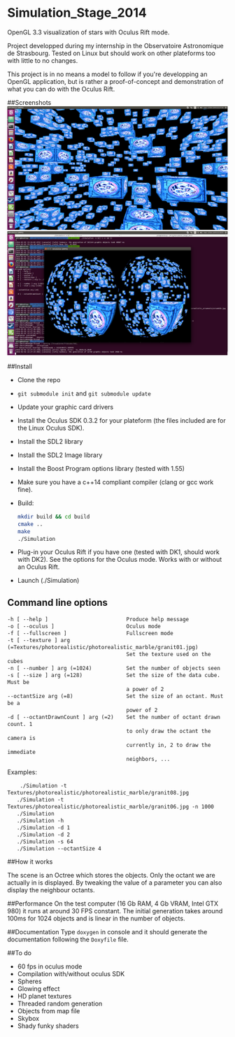 Simulation_Stage_2014
=====================

OpenGL 3.3 visualization of stars with Oculus Rift mode.

Project developped during my internship in the Observatoire Astronomique de Strasbourg.
Tested on Linux but should work on other plateforms too with little to no changes.

This project is in no means a model to follow if you're developping an OpenGL application, but is rather a proof-of-concept and demonstration
of what you can do with the Oculus Rift.

##Screenshots
![ornament](screenshots/ornament.png)
![oculus](screenshots/oculus.png)

##Install

- Clone the repo
- `git submodule init` and `git submodule update`
- Update your graphic card drivers
- Install the Oculus SDK 0.3.2 for your plateform (the files included are for the Linux Oculus SDK).
- Install the SDL2 library
- Install the SDL2 Image library
- Install the Boost Program options library (tested with 1.55)
- Make sure you have a c++14 compliant compiler (clang or gcc work fine).
- Build:

    ```sh
    mkdir build && cd build
    cmake ..
    make
    ./Simulation
    ```

- Plug-in your Oculus Rift if you have one (tested with DK1, should work with DK2). See the options for the Oculus mode. Works with or without an Oculus Rift.
- Launch (./Simulation)


## Command line options

```
-h [ --help ]                         Produce help message
-o [ --oculus ]                       Oculus mode
-f [ --fullscreen ]                   Fullscreen mode
-t [ --texture ] arg (=Textures/photorealistic/photorealistic_marble/granit01.jpg)
                                      Set the texture used on the cubes
-n [ --number ] arg (=1024)           Set the number of objects seen
-s [ --size ] arg (=128)              Set the size of the data cube. Must be
                                      a power of 2
--octantSize arg (=8)                 Set the size of an octant. Must be a
                                      power of 2
-d [ --octantDrawnCount ] arg (=2)    Set the number of octant drawn count. 1
                                      to only draw the octant the camera is
                                      currently in, 2 to draw the immediate
                                      neighbors, ...

```

Examples:

```
    ./Simulation -t Textures/photorealistic/photorealistic_marble/granit08.jpg
   ./Simulation -t Textures/photorealistic/photorealistic_marble/granit06.jpg -n 1000
   ./Simulation
   ./Simulation -h
   ./Simulation -d 1
   ./Simulation -d 2
   ./Simulation -s 64
   ./Simulation --octantSize 4

```

##How it works

The scene is an Octree which stores the objects. Only the octant we are actually in is displayed. By tweaking the value of a parameter you can also
display the neighbour octants.

##Performance
On the test computer (16 Gb RAM, 4 Gb VRAM, Intel GTX 980) it runs at around 30 FPS constant.
The initial generation takes around 100ms for 1024 objects and is linear in the number of objects.

##Documentation
Type `doxygen` in console and it should generate the documentation following the `Doxyfile` file.


##To do
- 60 fps in oculus mode
- Compilation with/without oculus SDK
- Spheres
- Glowing effect
- HD planet textures
- Threaded random generation
- Objects from map file
- Skybox
- Shady funky shaders
